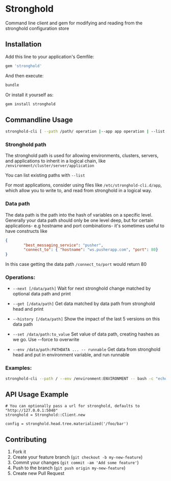 # Stronghold

Command line client and gem for modifying and reading from the stronghold configuration store

## Installation

Add this line to your application's Gemfile:

````ruby
gem 'stronghold'
````

And then execute:

````bash
bundle
````

Or install it yourself as:

````bash
gem install stronghold
````

## Commandline Usage

````bash
stronghold-cli [ --path /path/ operation |--app app operation | --list ]
````
### Stronghold path

The stronghold path is used for allowing environments, clusters, servers, and applications to inherit in a logical chain, like `/environment/cluster/server/application`

You can list existing paths with `--list`

For most applications, consider using files like `/etc/stronghold-cli.d/app`, which allow you to write to, and read from stronghold in a logical way.

### Data path

The data path is the path into the hash of variables on a specific level.
Generally your data path should only be one level deep, but for certain applications- e.g hostname and port combinations- it's sometimes useful to have constructs like

````json
{
        "best_messaging_service": "pusher",
        "connect_to": { "hostname": "ws.pusherapp.com", "port": 80}
}
````

In this case getting the data path `/connect_to/port` would return 80

### Operations:

- `--next [/data/path]`
  Wait for next stronghold change matched by optional data path and print

- `--get [/data/path]`
  Get data matched by data path from stronghold head and print

- `--history [/data/path]`
  Show the impact of the last 5 versions on this data path

- `--set /data/path:to_value`
  Set value of data path, creating hashes as we go. Use --force to overwrite

- `--env /data/path:PATHDATA ... -- runnable`
  Get data from stronghold head and put in environment variable, and run runnable

### Examples:

````bash
stronghold-cli --path / --env /environment:ENVIRONMENT -- bash -c "echo $ENVIRONMENT"
````

## API Usage Example

    # You can optionally pass a url for stronghold, defaults to "http://127.0.0.1:5040"
    stronghold = Stronghold::Client.new

    config = stronghold.head.tree.materialized('/foo/bar')

## Contributing

1. Fork it
2. Create your feature branch (`git checkout -b my-new-feature`)
3. Commit your changes (`git commit -am 'Add some feature'`)
4. Push to the branch (`git push origin my-new-feature`)
5. Create new Pull Request
